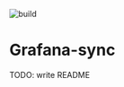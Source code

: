 ![build](https://github.com/brotifypacha/grafana-sync/actions/workflows/ci.yaml/badge.svg)

# Grafana-sync

TODO: write README

